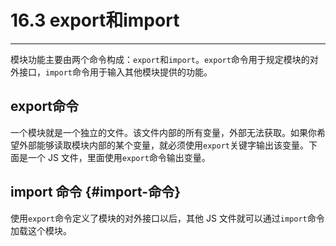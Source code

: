 # 16.3 export和import

---

模块功能主要由两个命令构成：`export`和`import`。`export`命令用于规定模块的对外接口，`import`命令用于输入其他模块提供的功能。

## export命令

一个模块就是一个独立的文件。该文件内部的所有变量，外部无法获取。如果你希望外部能够读取模块内部的某个变量，就必须使用`export`关键字输出该变量。下面是一个 JS 文件，里面使用`export`命令输出变量。

## import 命令 {#import-命令}

使用`export`命令定义了模块的对外接口以后，其他 JS 文件就可以通过`import`命令加载这个模块。

